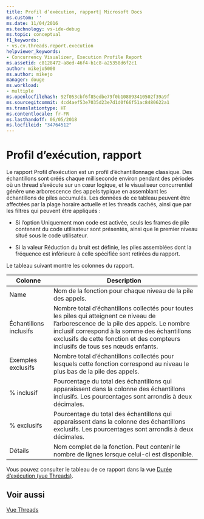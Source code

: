 ```yaml
---
title: Profil d’exécution, rapport| Microsoft Docs
ms.custom: ''
ms.date: 11/04/2016
ms.technology: vs-ide-debug
ms.topic: conceptual
f1_keywords:
- vs.cv.threads.report.execution
helpviewer_keywords:
- Concurrency Visualizer, Execution Profile Report
ms.assetid: c8128472-a8ed-46f4-b1c8-a25358d6f2c1
author: mikejo5000
ms.author: mikejo
manager: douge
ms.workload:
- multiple
ms.openlocfilehash: 92f053cbf6f85edbe79f0b108093410502f39a9f
ms.sourcegitcommit: 4cd4aef53e7035d23e7d1d0f66f51ac8480622a1
ms.translationtype: HT
ms.contentlocale: fr-FR
ms.lasthandoff: 06/05/2018
ms.locfileid: "34764512"
---
```

# <a name="execution-profile-report"></a>Profil d’exécution, rapport
Le rapport Profil d’exécution est un profil d’échantillonnage classique. Des échantillons sont créés chaque milliseconde environ pendant des périodes où un thread s’exécute sur un cœur logique, et le visualiseur concurrentiel génère une arborescence des appels typique en assemblant les échantillons de piles accumulés. Les données de ce tableau peuvent être affectées par la plage horaire actuelle et les threads cachés, ainsi que par les filtres qui peuvent être appliqués :  
  
-   Si l’option Uniquement mon code est activée, seuls les frames de pile contenant du code utilisateur sont présentés, ainsi que le premier niveau situé sous le code utilisateur.  
  
-   Si la valeur Réduction du bruit est définie, les piles assemblées dont la fréquence est inférieure à celle spécifiée sont retirées du rapport.  
  
 Le tableau suivant montre les colonnes du rapport.  
  
|Colonne|Description|  
|------------|-----------------|  
|Name|Nom de la fonction pour chaque niveau de la pile des appels.|  
|Échantillons inclusifs|Nombre total d’échantillons collectés pour toutes les piles qui atteignent ce niveau de l’arborescence de la pile des appels. Le nombre inclusif correspond à la somme des échantillons exclusifs de cette fonction et des compteurs inclusifs de tous ses nœuds enfants.|  
|Exemples exclusifs|Nombre total d’échantillons collectés pour lesquels cette fonction correspond au niveau le plus bas de la pile des appels.|  
|% inclusif|Pourcentage du total des échantillons qui apparaissent dans la colonne des échantillons inclusifs. Les pourcentages sont arrondis à deux décimales.|  
|% exclusifs|Pourcentage du total des échantillons qui apparaissent dans la colonne des échantillons exclusifs. Les pourcentages sont arrondis à deux décimales.|  
|Détails|Nom complet de la fonction. Peut contenir le nombre de lignes lorsque celui-ci est disponible.|  
  
 Vous pouvez consulter le tableau de ce rapport dans la vue [Durée d’exécution (vue Threads)](../profiling/execution-time-threads-view.md).  
  
## <a name="see-also"></a>Voir aussi  
 [Vue Threads](../profiling/threads-view-parallel-performance.md)